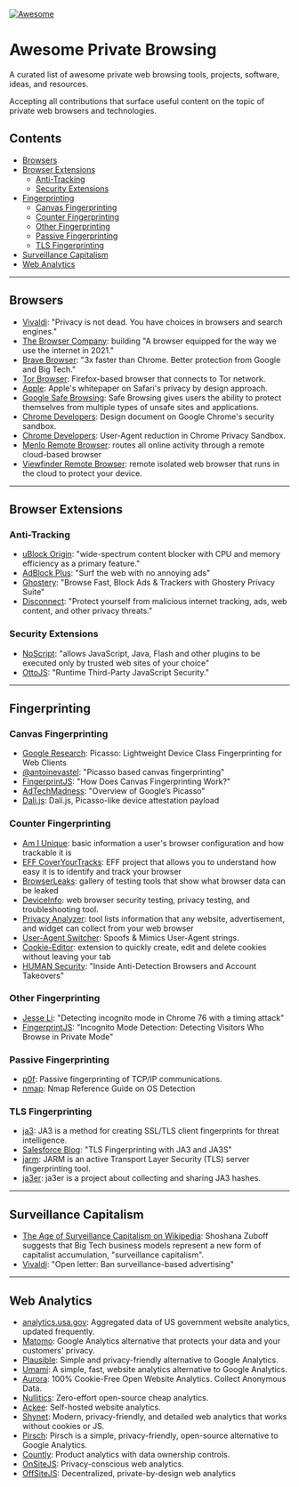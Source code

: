 <a href="https://awesome.re">
  <img src="https://awesome.re/badge.svg" alt="Awesome">
    <a href="https://git.nixnet.services/pluja/awesome-privacy"></a>
</a>

# Awesome Private Browsing
A curated list of awesome private web browsing tools, projects, software, ideas, and resources.

Accepting all contributions that surface useful content on the topic of private web browsers and technologies.

## Contents
- [Browsers](#browsers)
- [Browser Extensions](#browser-extensions)
  - [Anti-Tracking](#anti-tracking)
  - [Security Extensions](#security-extensions)
- [Fingerprinting](#fingerprinting)
  - [Canvas Fingerprinting](#canvas-fingerprinting)
  - [Counter Fingerprinting](#counter-fingerprinting)
  - [Other Fingerprinting](#other-fingerprinting)
  - [Passive Fingerprinting](#passive-fingerprinting)
  - [TLS Fingerprinting](#tls-fingerprinting)
- [Surveillance Capitalism](#surveillance-capitalism)
- [Web Analytics](#web-analytics)

--------

## Browsers
- [Vivaldi](https://vivaldi.com/blog/privacy/privacy-is-not-dead-you-have-choices-in-browsers-and-search-engines/): "Privacy is not dead. You have choices in browsers and search engines."
- [The Browser Company](https://thebrowser.company/): building "A browser equipped for the way we use the internet in 2021."
- [Brave Browser](https://brave.com/features/): "3x faster than Chrome. Better protection from Google and Big Tech."
- [Tor Browser](https://www.torproject.org/download/): Firefox-based browser that connects to Tor network.
- [Apple](https://www.apple.com/safari/docs/Safari_White_Paper_Nov_2019.pdf): Apple's whitepaper on Safari's privacy by design approach.
- [Google Safe Browsing](https://safebrowsing.google.com/): Safe Browsing gives users the ability to protect themselves from multiple types of unsafe sites and applications.
- [Chrome Developers](https://chromium.googlesource.com/chromium/src/+/refs/heads/main/docs/design/sandbox.md): Design document on Google Chrome's security sandbox.
- [Chrome Developers](https://developer.chrome.com/docs/privacy-sandbox/user-agent/): User-Agent reduction in Chrome Privacy Sandbox.
- [Menlo Remote Browser](https://www.menlosecurity.com/product/remote-browser-isolation/): routes all online activity through a remote cloud-based browser
- [Viewfinder Remote Browser](https://github.com/i5ik/Viewfinder): remote isolated web browser that runs in the cloud to protect your device.
--------

## Browser Extensions

### Anti-Tracking
- [uBlock Origin](https://chrome.google.com/webstore/detail/ublock-origin/cjpalhdlnbpafiamejdnhcphjbkeiagm?hl=en): "wide-spectrum content blocker with CPU and memory efficiency as a primary feature."
- [AdBlock Plus](https://adblockplus.org): "Surf the web with no annoying ads"
- [Ghostery](https://www.ghostery.com): "Browse Fast, Block Ads & Trackers with Ghostery Privacy Suite"
- [Disconnect](https://disconnect.me): "Protect yourself from malicious internet tracking, ads, web content, and other privacy threats."

### Security Extensions
- [NoScript](https://noscript.net): "allows JavaScript, Java, Flash and other plugins to be executed only by trusted web sites of your choice"
- [OttoJS](https://www.otto-js.com): "Runtime Third-Party JavaScript Security."

--------

## Fingerprinting

### Canvas Fingerprinting
- [Google Research](https://research.google/pubs/pub45581/): Picasso: Lightweight Device Class Fingerprinting for Web Clients
- [@antoinevastel](https://github.com/antoinevastel/picasso-like-canvas-fingerprinting): "Picasso based canvas fingerprinting"
- [FingerprintJS](https://fingerprintjs.com/blog/canvas-fingerprinting/): "How Does Canvas Fingerprinting Work?"
- [AdTechMadness](https://adtechmadness.wordpress.com/2019/03/19/overview-of-googles-picasso/): "Overview of Google’s Picasso"
- [Dali.js](https://github.com/onsitejs/dali.js): Dali.js, Picasso-like device attestation payload

### Counter Fingerprinting
- [Am I Unique](https://amiunique.org/stats): basic information a user's browser configuration and how trackable it is
- [EFF CoverYourTracks](https://coveryourtracks.eff.org/kcarter?aat=1): EFF project that allows you to understand how easy it is to identify and track your browser
- [BrowserLeaks](https://browserleaks.com/canvas): gallery of testing tools that show what browser data can be leaked
- [DeviceInfo](https://www.deviceinfo.me): web browser security testing, privacy testing, and troubleshooting tool.
- [Privacy Analyzer](https://privacy.net/analyzer/): tool lists information that any website, advertisement, and widget can collect from your web browser
- [User-Agent Switcher](https://chrome.google.com/webstore/detail/user-agent-switcher-for-c/djflhoibgkdhkhhcedjiklpkjnoahfmg?hl=en): Spoofs & Mimics User-Agent strings.
- [Cookie-Editor](https://chrome.google.com/webstore/detail/cookie-editor/hlkenndednhfkekhgcdicdfddnkalmdm?hl=en): extension to quickly create, edit and delete cookies without leaving your tab
- [HUMAN Security](https://www.humansecurity.com/blog/the-cybercrime-starter-kit-inside-anti-detection-browsers): "Inside Anti-Detection Browsers and Account Takeovers"

### Other Fingerprinting
- [Jesse Li](https://blog.jse.li/posts/chrome-76-incognito-filesystem-timing/): "Detecting incognito mode in Chrome 76 with a timing attack"
- [FingerprintJS](https://fingerprintjs.com/blog/incognito-mode-detection/): "Incognito Mode Detection: Detecting Visitors Who Browse in Private Mode"

### Passive Fingerprinting
- [p0f](https://lcamtuf.coredump.cx/p0f3/): Passive fingerprinting of TCP/IP communications.
- [nmap](https://nmap.org/book/man-os-detection.html): Nmap Reference Guide on OS Detection

### TLS Fingerprinting
- [ja3](https://github.com/salesforce/ja3): JA3 is a method for creating SSL/TLS client fingerprints for threat intelligence.
- [Salesforce Blog](https://engineering.salesforce.com/tls-fingerprinting-with-ja3-and-ja3s-247362855967): "TLS Fingerprinting with JA3 and JA3S"
- [jarm](https://github.com/salesforce/jarm): JARM is an active Transport Layer Security (TLS) server fingerprinting tool.
- [ja3er](https://ja3er.com/): ja3er is a project about collecting and sharing JA3 hashes.

--------

## Surveillance Capitalism
- [The Age of Surveillance Capitalism on Wikipedia](https://en.wikipedia.org/wiki/The_Age_of_Surveillance_Capitalism): Shoshana Zuboff suggests that Big Tech business models represent a new form of capitalist accumulation, "surveillance capitalism".
- [Vivaldi](https://vivaldi.com/blog/letter-ban-surveillance-based-advertising/): "Open letter: Ban surveillance-based advertising"

--------

## Web Analytics
- [analytics.usa.gov](https://analytics.usa.gov/data/): Aggregated data of US government website analytics, updated frequently.
- [Matomo](https://matomo.org/): Google Analytics alternative that protects your data and your customers' privacy.
- [Plausible](https://plausible.io/): Simple and privacy-friendly alternative to Google Analytics.
- [Umami](https://umami.is/): A simple, fast, website analytics alternative to Google Analytics.
- [Aurora](https://useaurora.app/): 100% Cookie-Free Open Website Analytics. Collect Anonymous Data.
- [Nullitics](https://nullitics.com/): Zero-effort open-source cheap analytics.
- [Ackee](https://ackee.electerious.com/): Self-hosted website analytics.
- [Shynet](https://github.com/milesmcc/shynet): Modern, privacy-friendly, and detailed web analytics that works without cookies or JS.
- [Pirsch](https://pirsch.io/): Pirsch is a simple, privacy-friendly, open-source alternative to Google Analytics.
- [Countly](https://count.ly/): Product analytics with data ownership controls.
- [OnSiteJS](https://onsitejs.org): Privacy-conscious web analytics.
- [OffSiteJS](https://offsitejs.org): Decentralized, private-by-design web analytics
